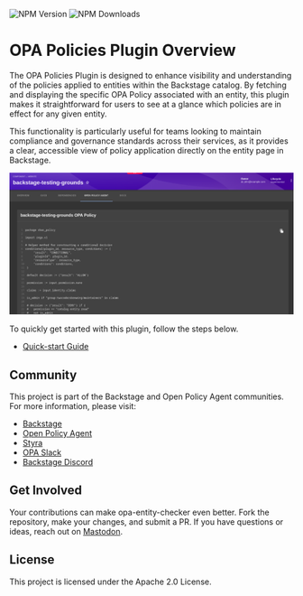 ![NPM Version](https://img.shields.io/npm/v/%40parsifal-m%2Fplugin-opa-policies) ![NPM Downloads](https://img.shields.io/npm/dw/%40parsifal-m%2Fplugin-opa-policies)

# OPA Policies Plugin Overview

The OPA Policies Plugin is designed to enhance visibility and understanding of the policies applied to entities within the Backstage catalog. By fetching and displaying the specific OPA Policy associated with an entity, this plugin makes it straightforward for users to see at a glance which policies are in effect for any given entity.

This functionality is particularly useful for teams looking to maintain compliance and governance standards across their services, as it provides a clear, accessible view of policy application directly on the entity page in Backstage.

![OPA Policy](../assets/opa-policies-plugin.png)

To quickly get started with this plugin, follow the steps below.

- [Quick-start Guide](./quick-start.md)

## Community

This project is part of the Backstage and Open Policy Agent communities. For more information, please visit:

- [Backstage](https://backstage.io)
- [Open Policy Agent](https://www.openpolicyagent.org)
- [Styra](https://www.styra.com)
- [OPA Slack](https://slack.openpolicyagent.org/)
- [Backstage Discord](https://discord.com/invite/MUpMjP2)

## Get Involved

Your contributions can make opa-entity-checker even better. Fork the repository, make your changes, and submit a PR. If you have questions or ideas, reach out on [Mastodon](https://hachyderm.io/@parcifal).

## License

This project is licensed under the Apache 2.0 License.

